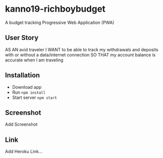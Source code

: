 # kanno19-richboybudget

A budget tracking Progressive Web Application (PWA)

## User Story

AS AN avid traveler
I WANT to be able to track my withdrawals and deposits with or without a data/internet connection
SO THAT my account balance is accurate when I am traveling

## Installation

- Download app
- Run `npm install`
- Start server `npm start`

## Screenshot

Add Screenshot

## Link

Add Heroku Link...
